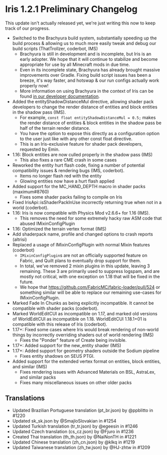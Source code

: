 # Iris 1.2.1 Preliminary Changelog

This update isn't actually released yet, we're just writing this now to keep track of our progress.

- Switched to the Brachyura build system, substantially speeding up the build process & allowing us to much more easily tweak and debug our build scripts (ThatTrollzer, coderbot, IMS)
  - Brachyura is still in development and is incomplete, but Iris is an early adopter. We hope that it will continue to stabilize and become appropriate for use by all Minecraft mods in due time.
  - Even in its incomplete state, Brachyura has already brought massive improvements over Gradle. Fixing build script issues has been a breeze, it's way faster, and hotswap & our run configs actually work properly now!
  - More information on using Brachyura in the context of Iris can be found [in our developer documentation](https://github.com/IrisShaders/Iris/blob/trunk/docs/development/brachyura.md).
- Added the entityShadowDistanceMul directive, allowing shader pack developers to change the render distance of entities and block entities in the shadow pass (IMS).
  - For example, `const float entityShadowDistanceMul = 0.5;` makes the render distance of entities & block entities in the shadow pass be half of the terrain render distance.
  - You have the option to expose this directly as a configuration option to the user just like with any other const float directive.
  - This is an Iris-exclusive feature for shader pack developers, requested by Emin.
- 1.16: Block entities are now culled properly in the shadow pass (IMS)
  - This also fixes a rare CME crash in some cases
- Reworked the entity hurt flash code, fixing a number of potential compatibility issues & rendering bugs (IMS, coderbot).
  - Items no longer flash red with the entity
  - Glowing entities now have a hurt flash applied
- Added support for the MC_HAND_DEPTH macro in shader packs (maximum#8760)
  - Fixes some shader packs failing to compile on Iris
- Fixed IrisApi::isShaderPackInUse incorrectly returning true when not in a world (coderbot).
- 1.16: Iris is now compatible with Physics Mod v2.6.6+ for 1.16 (IMS).
  - This removes the need for some extremely hacky raw ASM code that abused IMixinConfigPlugin
- 1.16: Optimized the terrain vertex format (IMS)
- Add shaderpack name, profile and changed options to crash reports (altrisi)
- Replaced a usage of IMixinConfigPlugin with normal Mixin features (coderbot)
  - `IMixinConfigPlugin`s are not an officially supported feature on Fabric, and Quilt plans to eventually drop support for them.
  - In total, we've removed 2 mixin plugins in this update, leaving 3 remaining. These 3 are primarily used to suppress logspam, and are mostly not critical, with one exception on 1.18 that will be fixed in the future.
  - We hope that https://github.com/FabricMC/fabric-loader/pull/524 or something similar will be able to replace our remaining use-cases for IMixinConfigPlugin.
- Marked Fade In Chunks as being explicitly incompatible. It cannot be compatible with shader packs (coderbot).
- Marked WorldEditCUI as incompatible on 1.17, and marked old versions of WorldEditCUI as incompatible on 1.18. WorldEditCUI 1.18.1+01 is compatible with this release of Iris (coderbot).
- 1.17+: Fixed some cases where Iris would break rendering of non-world things by incorrectly overriding shaders out of world rendering (IMS)
  - Fixes the "Ponder" feature of Create being invisible.
- 1.17+: Added support for the new_entity shader (IMS)
- 1.17+: Added support for geometry shaders outside the Sodium pipeline
  - Fixes entity shadows on SEUS PTGI.
- Added support for the extended vertex format on entities, block entities, and similar (IMS)
  - Fixes rendering issues with Advanced Materials on BSL, AstraLex, and similar packs
  - Fixes many miscellaneous issues on other older packs

## Translations

- Updated Brazilian Portuguese translation (pt_br.json) by @ppblitto in #1220
- Updated sk_sk.json by @SmajloSlovakian in #1254
- Updated Turkish translation (tr_tr.json) by @egeesin in #1246
- Updated Czech translation (cs_cz.json) by @Fjuro in #1236
- Created Thai translation (th_th.json) by @NaiNonTH in #1221
- Updated Chinese translation (zh_cn.json) by @klkq in #1219
- Updated Taiwanese translation (zh_tw.json) by @HJ-zhtw in #1209
